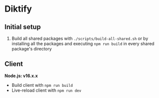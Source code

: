 # Diktify

## Initial setup
1. Build all shared packages with `./scripts/build-all-shared.sh` or by installing all the packages and executing `npm run build` in every shared package's directory

## Client
**Node.js: v16.x.x**

- Build client with `npm run build`
- Live-reload client with `npm run dev`
